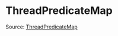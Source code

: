 # ThreadPredicateMap

Source: [ThreadPredicateMap](../../csrc/device_lower/analysis/thread_predicate.h#L43)
